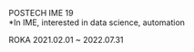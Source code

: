 POSTECH IME 19     
*In IME, interested in data science, automation   

ROKA 2021.02.01 ~ 2022.07.31
